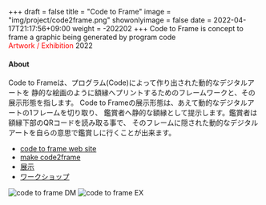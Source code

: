 +++
draft = false
title = "Code to Frame"
image = "img/project/code2frame.png"
showonlyimage = false
date = 2022-04-17T21:17:56+09:00
weight = -202202
+++
Code to Frame is concept to frame a graphic being generated by program code  
<span style="color: red;">Artwork / Exhibition</span> 2022
<!--more-->

#### About
Code to Frameは、プログラム(Code)によって作り出された動的なデジタルアートを
静的な絵画のように額縁へプリントするためのフレームワークと、その展示形態を指します。
Code to Frameの展示形態は、あえて動的なデジタルアートの1フレームを切り取り、
鑑賞者へ静的な額縁として提示します。鑑賞者は額縁下部のQRコードを読み取る事で、
そのフレームに隠された動的なデジタルアートを自らの意思で鑑賞しに行くことが出来ます。

- <a href="https://c2f.p5js.jp/" target="_blank">code to frame web site</a>
- <a href="https://kikpond15.github.io/code2frame/" target="_blank">make code2frame</a>
- <a href="https://c2f.p5js.jp/exhibitions/1st.html" target="_blank">展示</a>
- <a href="https://openlab.is.meisei-u.ac.jp/2021/11/29/139/" target="_blank">ワークショップ</a>

![code to frame DM](../../img/project/code2frame.png)
![code to frame EX](../../img/project/code2frame01.jpg)